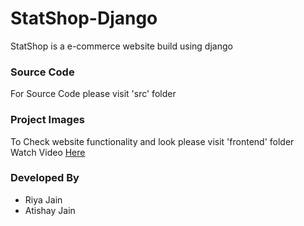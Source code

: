 # StatShop-Django
StatShop is a e-commerce website build using django

<b><h3>Source Code</h3></b>
For Source Code please visit 'src' folder

<b><h3>Project Images</h3></b>
To Check website functionality and look please visit 'frontend' folder<br>
Watch Video <a href="https://youtu.be/lmusAMFQkEI">Here</a><br>
<h3>Developed By</h3>
<ul>
  <li>Riya Jain</li>
  <li>Atishay Jain</li>
</ul>
    


